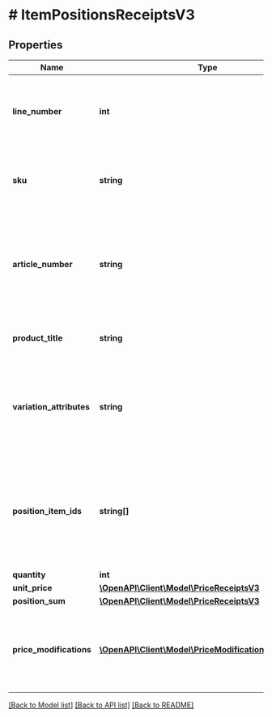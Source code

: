 # # ItemPositionsReceiptsV3

## Properties

Name | Type | Description | Notes
------------ | ------------- | ------------- | -------------
**line_number** | **int** | Number of line item in which the information is printed on the pdf document.  This information is not reliably provided for older receipts | [optional]
**sku** | **string** | Stock keeping unit of item. Unique item identifier on partner side.  This information is not reliably provided for older receipts | [optional]
**article_number** | **string** | Unique Identifier of item the customer knows from order process.  ATTENTION: Different from the previous version, the field also contains the promotion. In last version the promotion was provided separately |
**product_title** | **string** | Product description of item the customer knows from the order process |
**variation_attributes** | **string** | Additional attributes for unique description of an item, if different variants of the item are possible. (String of comma seperated dimensions)  ATTENTION: In previous version the information was called dimensions | [optional]
**position_item_ids** | **string[]** | List of unique identifiers of specific instances of ordered items. A (salesOrder)PositionItem is the smallest unit of an item that can be ordered. If quantity of the specific LineItem object is bigger than one the list contains more than one entry |
**quantity** | **int** | Quantity |
**unit_price** | [**\OpenAPI\Client\Model\PriceReceiptsV3**](PriceReceiptsV3.md) |  |
**position_sum** | [**\OpenAPI\Client\Model\PriceReceiptsV3**](PriceReceiptsV3.md) |  |
**price_modifications** | [**\OpenAPI\Client\Model\PriceModificationReceiptsV3[]**](PriceModificationReceiptsV3.md) | List of additional fees and reductions represented as price modifications.  Currently we only know reductions. If there are no entries the lists is displayed as empty |

[[Back to Model list]](../../README.md#models) [[Back to API list]](../../README.md#endpoints) [[Back to README]](../../README.md)

